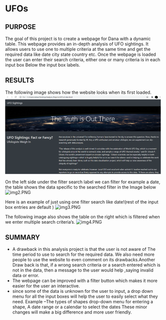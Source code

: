 # UFOs
## PURPOSE
The goal of this project is to create a webpage for Dana with a dynamic table. This webpage provides an in-depth analysis of UFO sightings. 
It allows users to use  one to multiple criteria at the same time and get the required data like date city state country etc.
Once the webpage is loaded the user can enter their search criteria, either one or many criteria is in each input box Below the input box labels.

## RESULTS
The following image shows how the website looks when its first loaded.
 ![img1.PNG](static/images/img1.PNG)




On the left side under the filter search label we can filter for example a date, the table shows the data specific to the searched filter in the Image below
![img2.PNG](./images/img2.PNG)



Here is an example of just using one filter search like date!(rest of the input box entries are default )
![img3.PNG](./images/img3.PNG)

The following image also shows the table on the right which is filtered when we enter multiple search criteria’s.
![img4.PNG](./images/img4.PNG)


## SUMMARY
- A drawback in this analysis project is that the user is  not aware of The time period to use to search for the required data. We also need more people to use the website to even comment on its drawbacks.Another Draw back is that, if a wrong  search  criteria  or a  search entered which is not in the data, then a message to the user would help ,saying invalid data or error. 
- The webpage can be improved with a filter button which makes it more easier for the user an interactive.
- since some of the data is unknown for the user to input, a drop down menu for all the input boxes will help the user to easily select what they need. Example –The types of shapes drop-down menu for entering a shape, A date range or a calendar to select the dates
These minor changes will make a big difference and more user friendly.
